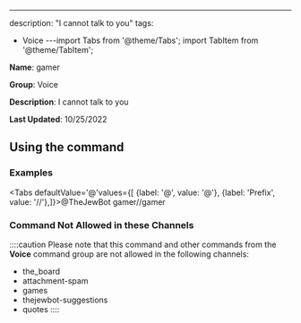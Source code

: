 ---
description: "I cannot talk to you"
tags:
  - Voice
---import Tabs from '@theme/Tabs';
import TabItem from '@theme/TabItem';

**Name**: gamer

**Group**: Voice

**Description**: I cannot talk to you

**Last Updated**: 10/25/2022

## Using the command

### Examples
<Tabs defaultValue='@'values={[ {label: '@', value: '@'}, {label: 'Prefix', value: '//'},]}><TabItem value='@'>@TheJewBot gamer</TabItem><TabItem value='//'>//gamer</TabItem></Tabs>

### Command Not Allowed in these Channels
::::caution Please note that this command and other commands from the **Voice** command group are not allowed in the following channels:
- the_board
- attachment-spam
- games
- thejewbot-suggestions
- quotes
::::